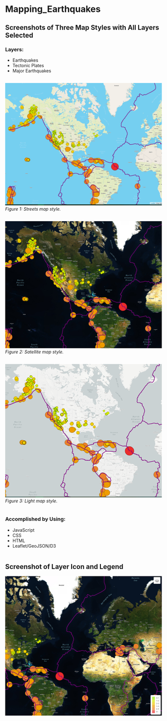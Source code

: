 # Mapping_Earthquakes <br>
## Screenshots of Three Map Styles with All Layers Selected <br>
### Layers: <br>
- Earthquakes <br>
- Tectonic Plates <br>
- Major Earthquakes <br><br>

![streets](Challenge_Map_Images/streets.PNG) <br>
*Figure 1: Streets map style.* <br><br>

![satellite](Challenge_Map_Images/satellite.PNG) <br>
*Figure 2: Satellite map style.* <br><br>

![light](Challenge_Map_Images/light.PNG) <br>
*Figure 3: Light map style.* <br><br>

### Accomplished by Using: <br>
- JavaScript <br>
- CSS <br>
- HTML <br>
- Leaflet/GeoJSON/D3 <br><br>

## Screenshot of Layer Icon and Legend <br>
![legend](Challenge_Map_Images/legend.PNG)
